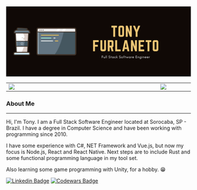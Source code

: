 ![Screenshot](/banner.png)

<center>
  <table>
    <tr>
        <td><img width="400px" align="left" src="https://github-readme-stats.vercel.app/api/top-langs/?username=arfurlaneto&hide=html&layout=compact&theme=buefy" /></td>
        <td><img width="495px" align="left" src="https://github-readme-stats.vercel.app/api?username=arfurlaneto&theme=buefy"/></td>
    </tr>   
  </table>
</center>  

### About Me
---

Hi, I'm Tony.
I am a Full Stack Software Engineer located at Sorocaba, SP - Brazil.
I have a degree in Computer Science and have been working with programming since 2010.

I have some experience with C#, NET Framework and Vue.js, but now my focus is Node.js, React and React Native.
Next steps are to include Rust and some functional programming language in my tool set.

Also learning some game programming with Unity, for a hobby. 😁

[![Linkedin Badge](https://img.shields.io/badge/-LinkedIn-blue?style=flat-square&logo=Linkedin&logoColor=white&link=https://www.linkedin.com/in/arfurlaneto/)](https://www.linkedin.com/in/arfurlaneto/)
[![Codewars Badge](https://img.shields.io/badge/-Codewars-bb432c?style=flat-square&logo=Codewars&logoColor=white&&link=https://www.codewars.com/users/Furlaneto)](https://www.codewars.com/users/Furlaneto)
